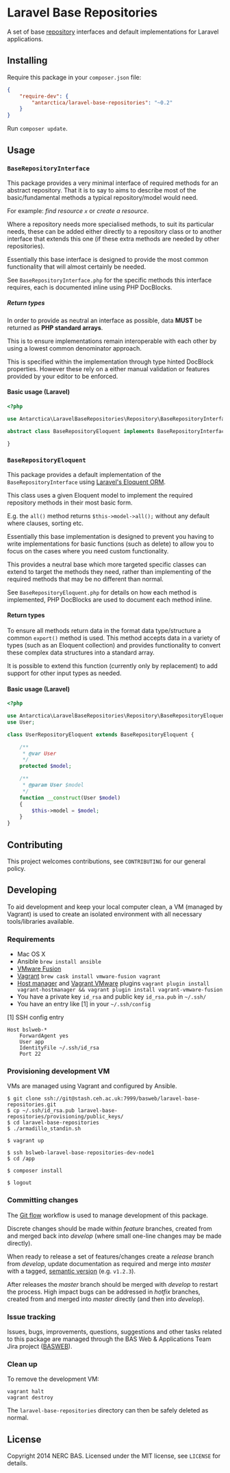 # Laravel Base Repositories

A set of base [repository](http://msdn.microsoft.com/en-us/library/ff649690.aspx) interfaces and default implementations for Laravel applications.

## Installing

Require this package in your `composer.json` file:

```json
{
	"require-dev": {
		"antarctica/laravel-base-repositories": "~0.2"
	}
}
```

Run `composer update`.

## Usage

### `BaseRepositoryInterface`

This package provides a very minimal interface of required methods for an abstract repository. That it is to say to aims to describe most of the basic/fundamental methods a typical repository/model would need.

For example: *find resource `x`* or *create a resource*.

Where a repository needs more specialised methods, to suit its particular needs, these can be added either directly to a repository class or to another interface that extends this one (if these extra methods are needed by other repositories).

Essentially this base interface is designed to provide the most common functionality that will almost certainly be needed.

See `BaseRepositoryInterface.php` for the specific methods this interface requires, each is documented inline using PHP DocBlocks.

##### Return types

In order to provide as neutral an interface as possible, data **MUST** be returned as **PHP standard arrays**.

This is to ensure implementations remain interoperable with each other by using a lowest common denominator approach.

This is specified within the implementation through type hinted DocBlock properties. However these rely on a either manual validation or features provided by your editor to be enforced.

#### Basic usage (Laravel)

```php
<?php

use Antarctica\LaravelBaseRepositories\Repository\BaseRepositoryInterface;

abstract class BaseRepositoryEloquent implements BaseRepositoryInterface {

}
```

### `BaseRepositoryEloquent`

This package provides a default implementation of the `BaseRepositoryInterface` using [Laravel's Eloquent ORM](http://laravel.com/docs/4.2/eloquent).

This class uses a given Eloquent model to implement the required repository methods in their most basic form.

E.g. the `all()` method returns `$this->model->all();` without any default where clauses, sorting etc.

Essentially this base implementation is designed to prevent you having to write implementations for basic functions (such as delete) to allow you to focus on the cases where you need custom functionality.

This provides a neutral base which more targeted specific classes can extend to target the methods they need, rather than implementing of the required methods that may be no different than normal.

See `BaseRepositoryEloquent.php` for details on how each method is implemented, PHP DocBlocks are used to document each method inline.

#### Return types

To ensure all methods return data in the format data type/structure a common `export()` method is used. This method accepts data in a variety of types (such as an Eloquent collection) and provides functionality to convert these complex data structures into a standard array.

It is possible to extend this function (currently only by replacement) to add support for other input types as needed.

#### Basic usage (Laravel)

```php
<?php

use Antarctica\LaravelBaseRepositories\Repository\BaseRepositoryEloquent;
use User;

class UserRepositoryEloquent extends BaseRepositoryEloquent {

    /**
     * @var User
     */
    protected $model;

    /**
     * @param User $model
     */
    function __construct(User $model)
    {
        $this->model = $model;
    }
}
```

## Contributing

This project welcomes contributions, see `CONTRIBUTING` for our general policy.

## Developing

To aid development and keep your local computer clean, a VM (managed by Vagrant) is used to create an isolated environment with all necessary tools/libraries available.

### Requirements

* Mac OS X
* Ansible `brew install ansible`
* [VMware Fusion](http://vmware.com/fusion)
* [Vagrant](http://vagrantup.com) `brew cask install vmware-fusion vagrant`
* [Host manager](https://github.com/smdahlen/vagrant-hostmanager) and [Vagrant VMware](http://www.vagrantup.com/vmware) plugins `vagrant plugin install vagrant-hostmanager && vagrant plugin install vagrant-vmware-fusion`
* You have a private key `id_rsa` and public key `id_rsa.pub` in `~/.ssh/`
* You have an entry like [1] in your `~/.ssh/config`

[1] SSH config entry

```shell
Host bslweb-*
    ForwardAgent yes
    User app
    IdentityFile ~/.ssh/id_rsa
    Port 22
```

### Provisioning development VM

VMs are managed using Vagrant and configured by Ansible.

```shell
$ git clone ssh://git@stash.ceh.ac.uk:7999/basweb/laravel-base-repositories.git
$ cp ~/.ssh/id_rsa.pub laravel-base-repositories/provisioning/public_keys/
$ cd laravel-base-repositories
$ ./armadillo_standin.sh

$ vagrant up

$ ssh bslweb-laravel-base-repositories-dev-node1
$ cd /app

$ composer install

$ logout
```

### Committing changes

The [Git flow](https://github.com/fzaninotto/Faker#formatters) workflow is used to manage development of this package.

Discrete changes should be made within *feature* branches, created from and merged back into *develop* (where small one-line changes may be made directly).

When ready to release a set of features/changes create a *release* branch from *develop*, update documentation as required and merge into *master* with a tagged, [semantic version](http://semver.org/) (e.g. `v1.2.3`).

After releases the *master* branch should be merged with *develop* to restart the process. High impact bugs can be addressed in *hotfix* branches, created from and merged into *master* directly (and then into *develop*).

### Issue tracking

Issues, bugs, improvements, questions, suggestions and other tasks related to this package are managed through the BAS Web & Applications Team Jira project ([BASWEB](https://jira.ceh.ac.uk/browse/BASWEB)).

### Clean up

To remove the development VM:

```shell
vagrant halt
vagrant destroy
```

The `laravel-base-repositories` directory can then be safely deleted as normal.

## License

Copyright 2014 NERC BAS. Licensed under the MIT license, see `LICENSE` for details.